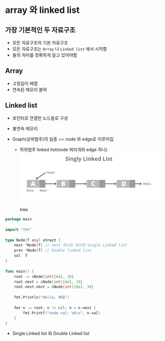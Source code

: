 # array 와 linked list

## 가장 기본적인 두 자료구조

- 모든 자료구조의 기본 자료구조
- 모든 자료구조는 `Array` 나 `Linked list` 에서 시작함
- 둘의 차이를 정확하게 알고 있어야함

## Array

- 고정길이 배열
- 연속된 메모리 블럭

## Linked list

- 포인터로 연결한 노드들로 구성
- 불연속 메모리
- Graph(상위범주)의 일종 => node 와 edge로 이루어짐

  - 하위범주
    linked list(node 여러개와 edge 하나)
    ![array_linkedlist_65734](./img/array_linkedlist_65734.png)

    tree

```go
package main

import "fmt"

type Node[T any] struct {
	next *Node[T] // next 하나만 있으면 Single Linked list
	prev *Node[T] // Double linked list
	val  T
}

func main() {
	root := &Node[int]{nil, 10}
	root.next = &Node[int]{nil, 20}
	root.next.next = &Node[int]{nil, 30}

	fmt.Println("Hello, 예림")

	for n := root; n != nil; n = n.next {
		fmt.Printf("node val: %d\n", n.val)
	}
}

```

- Single Linked list 와 Double Linked list
